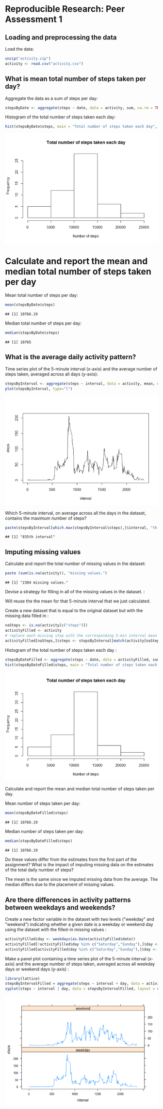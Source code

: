 # Reproducible Research: Peer Assessment 1


## Loading and preprocessing the data

Load the data:

```r
unzip("activity.zip")
activity <- read.csv("activity.csv")
```


## What is mean total number of steps taken per day?

Aggregate the data as a sum of steps per day:


```r
stepsByDate <- aggregate(steps ~ date, data = activity, sum, na.rm = TRUE)
```

Histogram of the total number of steps taken each day:

```r
hist(stepsByDate$steps, main = "Total number of steps taken each day", xlab = "Number of steps")
```

![](./PA1_template_files/figure-html/unnamed-chunk-3-1.png) 


# Calculate and report the mean and median total number of steps taken per day

Mean total number of steps per day:

```r
mean(stepsByDate$steps)
```

```
## [1] 10766.19
```

Median total number of steps per day:

```r
median(stepsByDate$steps)
```

```
## [1] 10765
```


## What is the average daily activity pattern?

Time series plot of the 5-minute interval (x-axis) and the average number of steps taken, averaged across all days (y-axis):

```r
stepsByInterval <- aggregate(steps ~ interval, data = activity, mean, na.rm = TRUE)
plot(stepsByInterval, type="l")
```

![](./PA1_template_files/figure-html/unnamed-chunk-6-1.png) 

Which 5-minute interval, on average across all the days in the dataset, contains the maximum number of steps?

```r
paste(stepsByInterval[which.max(stepsByInterval$steps),]$interval, "th interval", sep = "")
```

```
## [1] "835th interval"
```

## Imputing missing values

Calculate and report the total number of missing values in the dataset: 


```r
paste (sum(is.na(activity)), "missing values.")
```

```
## [1] "2304 missing values."
```

Devise a strategy for filling in all of the missing values in the dataset. :

Will reuse the the mean for that 5-minute interval that we just calculated.

Create a new dataset that is equal to the original dataset but with the missing data filled in :


```r
naSteps <- is.na(activity[c("steps")])
activityFilled <- activity
# replace each missing step with the corresponding 5-min interval mean by matching on the intervals
activityFilled[naSteps,]$steps <- stepsByInterval[match(activity[naSteps,]$interval, stepsByInterval$interval),]$steps
```

Histogram of the total number of steps taken each day :


```r
stepsByDateFilled <- aggregate(steps ~ date, data = activityFilled, sum)
hist(stepsByDateFilled$steps, main = "Total number of steps taken each day", xlab = "Number of steps")
```

![](./PA1_template_files/figure-html/unnamed-chunk-10-1.png) 

Calculate and report the mean and median total number of steps taken per day. 

Mean number of steps taken per day:

```r
mean(stepsByDateFilled$steps)
```

```
## [1] 10766.19
```

Median number of steps taken per day:

```r
median(stepsByDateFilled$steps)
```

```
## [1] 10766.19
```

Do these values differ from the estimates from the first part of the assignment? What is the impact of imputing missing data on the estimates of the total daily number of steps?

The mean is the same since we imputed missing data from the average. The median differs due to the placement of missing values.


## Are there differences in activity patterns between weekdays and weekends?

Create a new factor variable in the dataset with two levels ("weekday" and "weekend") indicating whether a given date is a weekday or weekend day using the dataset with the filled-in missing values :


```r
activityFilled$day <- weekdays(as.Date(activityFilled$date))
activityFilled[!activityFilled$day %in% c("Saturday","Sunday"),]$day <- "weekday"
activityFilled[activityFilled$day %in% c("Saturday","Sunday"),]$day <- "weekend"
```

Make a panel plot containing a time series plot of the 5-minute interval (x-axis) and the average number of steps taken, averaged across all weekday days or weekend days (y-axis) :


```r
library(lattice) 
stepsByIntervalFilled = aggregate(steps ~ interval + day, data = activityFilled, mean)
xyplot(steps ~ interval | day, data = stepsByIntervalFilled, layout = c(1, 2), type = "l")
```

![](./PA1_template_files/figure-html/unnamed-chunk-14-1.png) 
